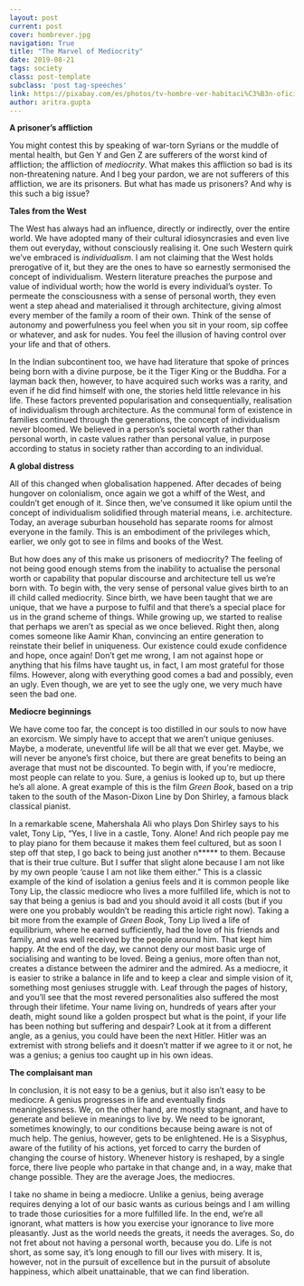 ```yaml
---
layout: post
current: post
cover: hombrever.jpg
navigation: True
title: "The Marvel of Mediocrity"
date: 2019-08-21
tags: society
class: post-template
subclass: 'post tag-speeches'
link: https://pixabay.com/es/photos/tv-hombre-ver-habitaci%C3%B3n-oficina-3774381/
author: aritra.gupta
---
```

**A prisoner’s affliction**

You might contest this by speaking of war-torn Syrians or the muddle of mental health, but Gen Y and Gen Z are sufferers of the worst kind of affliction; the affliction of *mediocrity*. What makes this affliction so bad is its non-threatening nature. And I beg your pardon, we are not sufferers of this affliction, we are its prisoners. But what has made us prisoners? And why is this such a big issue?

**Tales from the West**

The West has always had an influence, directly or indirectly, over the entire world. We have adopted many of their cultural idiosyncrasies and even live them out everyday, without consciously realising it. One such Western quirk we’ve embraced is *individualism*. I am not claiming that the West holds prerogative of it, but they are the ones to have so earnestly sermonised the concept of individualism. Western literature preaches the purpose and value of individual worth; how the world is every individual’s oyster. To permeate the consciousness with a sense of personal worth, they even went a step ahead and materialised it through architecture, giving almost every member of the family a room of their own. Think of the sense of autonomy and powerfulness you feel when you sit in your room, sip coffee or whatever, and ask for nudes. You feel the illusion of having control over your life and that of others.

In the Indian subcontinent too, we have had literature that spoke of princes being born with a divine purpose, be it the Tiger King or the Buddha. For a layman back then, however, to have acquired such works was a rarity, and even if he did find himself with one, the stories held little relevance in his life. These factors prevented popularisation and consequentially, realisation of individualism through architecture. As the communal form of existence in families continued through the generations, the concept of individualism never bloomed. We believed in a person’s societal worth rather than personal worth, in caste values rather than personal value, in purpose according to status in society rather than according to an individual.

**A global distress**

All of this changed when globalisation happened. After decades of being hungover on colonialism, once again we got a whiff of the West, and couldn’t get enough of it. Since then, we’ve consumed it like opium until the concept of individualism solidified through material means, i.e. architecture. Today, an average suburban household has separate rooms for almost everyone in the family. This is an embodiment of the privileges which, earlier, we only got to see in films and books of the West.

But how does any of this make us prisoners of mediocrity? The feeling of not being good enough stems from the inability to actualise the personal worth or capability that popular discourse and architecture tell us we’re born with. To begin with, the very sense of personal value gives birth to an ill child called mediocrity. Since birth, we have been taught that we are unique, that we have a purpose to fulfil and that there’s a special place for us in the grand scheme of things. While growing up, we started to realise that perhaps we aren’t as special as we once believed. Right then, along comes someone like Aamir Khan, convincing an entire generation to reinstate their belief in uniqueness. Our existence could exude confidence and hope, once again! Don’t get me wrong, I am not against hope or anything that his films have taught us, in fact, I am most grateful for those films. However, along with everything good comes a bad and possibly, even an ugly. Even though, we are yet to see the ugly one, we very much have seen the bad one.

**Mediocre beginnings**

We have come too far, the concept is too distilled in our souls to now have an exorcism. We simply have to accept that we aren’t unique geniuses. Maybe, a moderate, uneventful life will be all that we ever get. Maybe, we will never be anyone’s first choice, but there are great benefits to being an average that must not be discounted. To begin with, if you're mediocre, most people can relate to you. Sure, a genius is looked up to, but up there he’s all alone. A great example of this is the film *Green Book*, based on a trip taken to the south of the Mason-Dixon Line by Don Shirley, a famous black classical pianist.

In a remarkable scene, Mahershala Ali who plays Don Shirley says to his valet, Tony Lip, “Yes, I live in a castle, Tony. Alone! And rich people pay me to play piano for them because it makes them feel cultured, but as soon I step off that step, I go back to being just another n***** to them. Because that is their true culture. But I suffer that slight alone because I am not like by my own people ‘cause I am not like them either.” This is a classic example of the kind of isolation a genius feels and it is common people like Tony Lip, the classic mediocre who lives a more fulfilled life, which is not to say that being a genius is bad and you should avoid it all costs (but if you were one you probably wouldn’t be reading this article right now). Taking a bit more from the example of *Green Book*, Tony Lip lived a life of equilibrium, where he earned sufficiently, had the love of his friends and family, and was well received by the people around him. That kept him happy. At the end of the day, we cannot deny our most basic urge of socialising and wanting to be loved. Being a genius, more often than not, creates a distance between the admirer and the admired. As a mediocre, it is easier to strike a balance in life and to keep a clear and simple vision of it, something most geniuses struggle with. Leaf through the pages of history, and you’ll see that the most revered personalities also suffered the most through their lifetime. Your name living on, hundreds of years after your death, might sound like a golden prospect but what is the point, if your life has been nothing but suffering and despair? Look at it from a different angle, as a genius, you could have been the next Hitler. Hitler was an extremist with strong beliefs and it doesn’t matter if we agree to it or not, he was a genius; a genius too caught up in his own ideas.

**The complaisant man**

In conclusion, it is not easy to be a genius, but it also isn’t easy to be mediocre. A genius progresses in life and eventually finds meaninglessness. We, on the other hand, are mostly stagnant, and have to generate and believe in meanings to live by. We need to be ignorant, sometimes knowingly, to our conditions because being aware is not of much help. The genius, however, gets to be enlightened. He is a Sisyphus, aware of the futility of his actions, yet forced to carry the burden of changing the course of history. Whenever history is reshaped, by a single force, there live people who partake in that change and, in a way, make that change possible. They are the average Joes, the mediocres.

I take no shame in being a mediocre. Unlike a genius, being average requires denying a lot of our basic wants as curious beings and I am willing to trade those curiosities for a more fulfilled life. In the end, we’re all ignorant, what matters is how you exercise your ignorance to live more pleasantly. Just as the world needs the greats, it needs the averages. So, do not fret about not having a personal worth, because you do. Life is not short, as some say, it’s long enough to fill our lives with misery. It is, however, not in the pursuit of excellence but in the pursuit of absolute happiness, which albeit unattainable, that we can find liberation.
